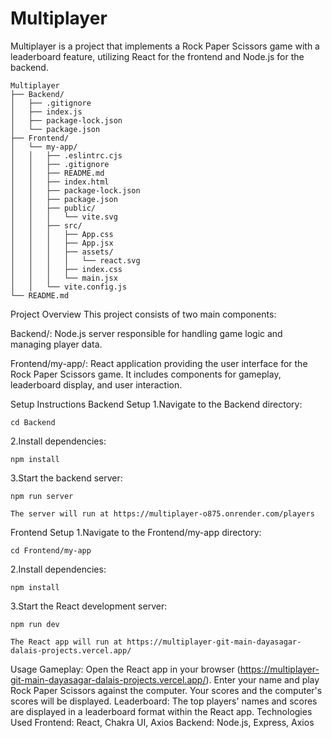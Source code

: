# Multiplayer
Multiplayer is a project that implements a Rock Paper Scissors game with a leaderboard feature, utilizing React for the frontend and Node.js for the backend.
```
Multiplayer
├── Backend/
│   ├── .gitignore
│   ├── index.js
│   ├── package-lock.json
│   └── package.json
├── Frontend/
│   └── my-app/
│   │   ├── .eslintrc.cjs
│   │   ├── .gitignore
│   │   ├── README.md
│   │   ├── index.html
│   │   ├── package-lock.json
│   │   ├── package.json
│   │   ├── public/
│   │   │   └── vite.svg
│   │   ├── src/
│   │   │   ├── App.css
│   │   │   ├── App.jsx
│   │   │   ├── assets/
│   │   │   │   └── react.svg
│   │   │   ├── index.css
│   │   │   └── main.jsx
│   │   └── vite.config.js
└── README.md
```
Project Overview
This project consists of two main components:

Backend/: Node.js server responsible for handling game logic and managing player data.

Frontend/my-app/: React application providing the user interface for the Rock Paper Scissors game. It includes components for gameplay, leaderboard display, and user interaction.

Setup Instructions
Backend Setup
1.Navigate to the Backend directory:
```
cd Backend

```
2.Install dependencies:
```
npm install

```
3.Start the backend server:
```
npm run server
```
```
The server will run at https://multiplayer-o875.onrender.com/players
```
Frontend Setup
1.Navigate to the Frontend/my-app directory:
```
cd Frontend/my-app

```
2.Install dependencies:
```
npm install
```
3.Start the React development server:
```
npm run dev

```
```
The React app will run at https://multiplayer-git-main-dayasagar-dalais-projects.vercel.app/
```
Usage
Gameplay: Open the React app in your browser (https://multiplayer-git-main-dayasagar-dalais-projects.vercel.app/). Enter your name and play Rock Paper Scissors against the computer. Your scores and the computer's scores will be displayed.
Leaderboard: The top players' names and scores are displayed in a leaderboard format within the React app.
Technologies Used
Frontend: React, Chakra UI, Axios
Backend: Node.js, Express, Axios
